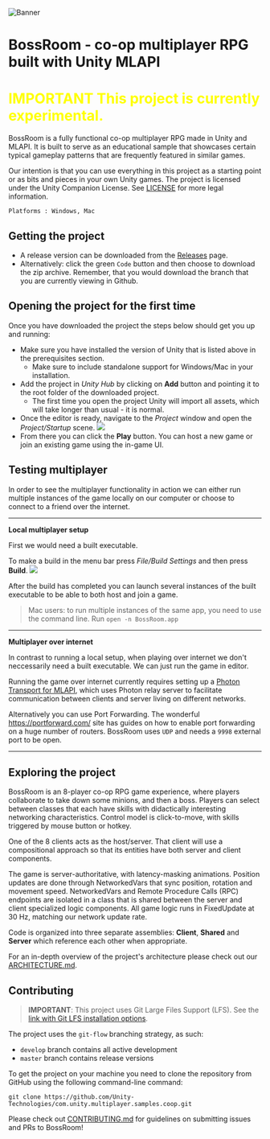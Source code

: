 ![Banner](Documentation/Images/Banner.png)
# BossRoom - co-op multiplayer RPG built with Unity MLAPI

<h1 style="color:yellow;"><b>IMPORTANT</b> This project is currently experimental.</h1>

BossRoom is a fully functional co-op multiplayer RPG made in Unity and MLAPI. It is built to serve as an educational sample that showcases certain typical gameplay patterns that are frequently featured in similar games.

Our intention is that you can use everything in this project as a starting point or as bits and pieces in your own Unity games. The project is licensed under the Unity Companion License. See [LICENSE](LICENSE) for more legal information.


```
Platforms : Windows, Mac
```

## Getting the project
 - A release version can be downloaded from the [Releases](https://github.com/Unity-Technologies/com.unity.multiplayer.samples.coop/releases) page. 
 - Alternatively: click the green `Code` button and then choose to download the zip archive. Remember, that you would download the branch that you are currently viewing in Github.


## Opening the project for the first time

Once you have downloaded the project the steps below should get you up and running:
 - Make sure you have installed the version of Unity that is listed above in the prerequisites section.
 	- Make sure to include standalone support for Windows/Mac in your installation. 
 - Add the project in _Unity Hub_ by clicking on **Add** button and pointing it to the root folder of the downloaded project.
 	- The first time you open the project Unity will import all assets, which will take longer than usual - it is normal.
 - Once the editor is ready, navigate to the _Project_ window and open the _Project/Startup_ scene.
![](Documentation/Images/StartupScene.png)
 - From there you can click the **Play** button. You can host a new game or join an existing game using the in-game UI.


## Testing multiplayer

In order to see the multiplayer functionality in action we can either run multiple instances of the game locally on our computer or choose to connect to a friend over the internet.

---------------
**Local multiplayer setup**

First we would need a built executable.

To make a build in the menu bar press _File/Build Settings_ and then press **Build**.
![](Documentation/Images/BuildProject.png)

After the build has completed you can launch several instances of the built executable to be able to both host and join a game.

> Mac users: to run multiple instances of the same app, you need to use the command line.
> Run `open -n BossRoom.app`

---------------
**Multiplayer over internet**

In contrast to running a local setup, when playing over internet we don't neccessarily need a built executable. We can just run the game in editor. 

Running the game over internet currently requires setting up a [Photon Transport for MLAPI](https://github.com/Unity-Technologies/mlapi-community-contributions), which uses Photon relay server to facilitate communication between clients and server living on different networks.  

Alternatively you can use Port Forwarding. The wonderful https://portforward.com/ site has guides on how to enable port forwarding on a huge number of routers. BossRoom uses `UDP` and needs a `9998` external port to be open. 

------------------------------------------

## Exploring the project
BossRoom is an 8-player co-op RPG game experience, where players collaborate to take down some minions, and then a boss. Players can select between classes that each have skills with didactically interesting networking characteristics. Control model is click-to-move, with skills triggered by mouse button or hotkey. 

One of the 8 clients acts as the host/server. That client will use a compositional approach so that its entities have both server and client components.

The game is server-authoritative, with latency-masking animations. Position updates are done through NetworkedVars that sync position, rotation and movement speed. NetworkedVars and Remote Procedure Calls (RPC) endpoints are isolated in a class that is shared between the server and client specialized logic components. All game logic runs in FixedUpdate at 30 Hz, matching our network update rate. 

Code is organized into three separate assemblies: **Client**, **Shared** and **Server** which reference each other when appropriate.

For an in-depth overview of the project's architecture please check out our [ARCHITECTURE.md](ARCHITECTURE.md).


## Contributing

> __IMPORTANT__: 
> This project uses Git Large Files Support (LFS). See the [link with Git LFS installation options](https://git-lfs.github.com/).

The project uses the `git-flow` branching strategy, as such:
 - `develop` branch contains all active development
 - `master` branch contains release versions

To get the project on your machine you need to clone the repository from GitHub using the following command-line command:
```
git clone https://github.com/Unity-Technologies/com.unity.multiplayer.samples.coop.git
```

Please check out [CONTRIBUTING.md](CONTRIBUTING.md) for guidelines on submitting issues and PRs to BossRoom!
